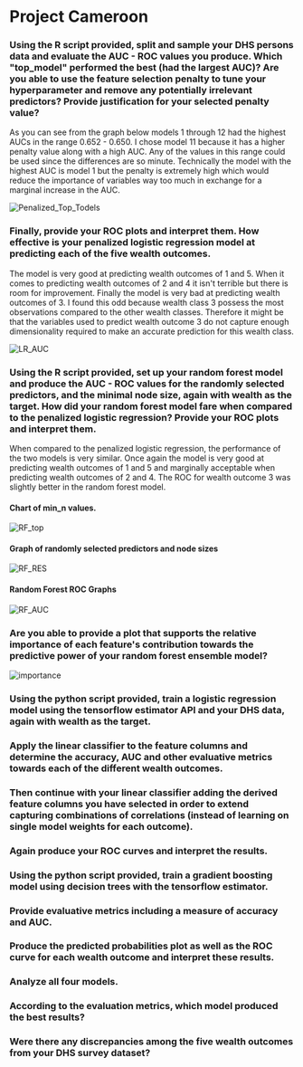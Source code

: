 # Project Cameroon


### Using the R script provided, split and sample your DHS persons data and evaluate the AUC - ROC values you produce. Which "top_model" performed the best (had the largest AUC)? Are you able to use the feature selection penalty to tune your hyperparameter and remove any potentially irrelevant predictors? Provide justification for your selected penalty value? 

As you can see from the graph below models 1 through 12 had the highest AUCs in the range 0.652 - 0.650. I chose model 11 because it has a higher penalty value along with a high AUC. Any of the values in this range could be used since the differences are so minute. Technically the model with the highest AUC is model 1 but the penalty is extremely high which would reduce the importance of variables way too much in exchange for a marginal increase in the AUC.

![Penalized_Top_Todels](top_models.PNG)


### Finally, provide your ROC plots and interpret them. How effective is your penalized logistic regression model at predicting each of the five wealth outcomes.

The model is very good at predicting wealth outcomes of 1 and 5. When it comes to predicting wealth outcomes of 2 and 4 it isn't terrible but there is room for improvement. Finally the model is very bad at predicting wealth outcomes of 3.
I found this odd because wealth class 3 possess the most observations compared to the other wealth classes. Therefore it might be that the variables used to predict wealth outcome 3 do not capture enough dimensionality required to make an accurate prediction for this wealth class.

![LR_AUC](lr_auc.png)



### Using the R script provided, set up your random forest model and produce the AUC - ROC values for the randomly selected predictors, and the minimal node size, again with wealth as the target. How did your random forest model fare when compared to the penalized logistic regression? Provide your ROC plots and interpret them.

When compared to the penalized logistic regression, the performance of the two models is very similar. Once again the model is very good at predicting wealth outcomes of 1 and 5 and marginally acceptable when predicting wealth outcomes of 2 and 4. The ROC for wealth outcome 3 was slightly better in the random forest model.


#### Chart of min_n values.

![RF_top](rf_res_top_models1.PNG)

#### Graph of randomly selected predictors and node sizes

![RF_RES](rf_res.png)


#### Random Forest ROC Graphs


![RF_AUC](rf_auc.png)



### Are you able to provide a plot that supports the relative importance of each feature's contribution towards the predictive power of your random forest ensemble model?

![importance](last_rf_fit.png)

### Using the python script provided, train a logistic regression model using the tensorflow estimator API and your DHS data, again with wealth as the target.


### Apply the linear classifier to the feature columns and determine the accuracy, AUC and other evaluative metrics towards each of the different wealth outcomes.


### Then continue with your linear classifier adding the derived feature columns you have selected in order to extend capturing combinations of correlations (instead of learning on single model weights for each outcome).


### Again produce your ROC curves and interpret the results.


### Using the python script provided, train a gradient boosting model using decision trees with the tensorflow estimator. 


### Provide evaluative metrics including a measure of accuracy and AUC. 


### Produce the predicted probabilities plot as well as the ROC curve for each wealth outcome and interpret these results.


### Analyze all four models. 


### According to the evaluation metrics, which model produced the best results? 


### Were there any discrepancies among the five wealth outcomes from your DHS survey dataset?
